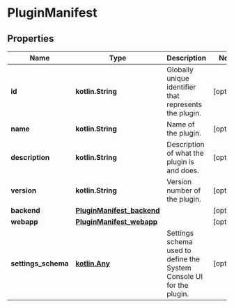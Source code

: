 
# PluginManifest

## Properties
Name | Type | Description | Notes
------------ | ------------- | ------------- | -------------
**id** | **kotlin.String** | Globally unique identifier that represents the plugin. |  [optional]
**name** | **kotlin.String** | Name of the plugin. |  [optional]
**description** | **kotlin.String** | Description of what the plugin is and does. |  [optional]
**version** | **kotlin.String** | Version number of the plugin. |  [optional]
**backend** | [**PluginManifest_backend**](PluginManifest_backend.md) |  |  [optional]
**webapp** | [**PluginManifest_webapp**](PluginManifest_webapp.md) |  |  [optional]
**settings_schema** | [**kotlin.Any**](kotlin.Any.md) | Settings schema used to define the System Console UI for the plugin. |  [optional]



